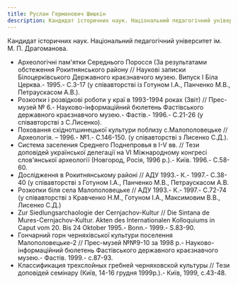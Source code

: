 ```yaml
---
title: Руслан Германович Шишкін
description: Кандидат історичних наук. Національний педагогічний університет ім. М. П. Драгоманова.
---
```


Кандидат історичних наук. Національний педагогічний університет ім. М. П. Драгоманова.

- Археологічні пам'ятки Середнього Поросся (За результатами обстеження Рокитнянського району // Наукові записки Білоцерківського Державного краєзнавчого музею. Випуск I Біла Церква.- 1995.- С.3-17 (у співавторстві із Готуном І.А., Панченко М.В., Петраускасом А.В.).
- Розкопки і розвідкові роботи у краї в 1993-1994 роках (Звіт) // Прес-музей № 6.- Науково-інформаційний бюлетень Фастівського державного краєзнавчого музею.- Фастів.- 1996.- С.21-26 (у співавторстві з С.Лисенко).
- Поховання східнотшинецької культури поблизу с.Малополовецьке // Археологія. – 1996.- №1.- С.146-150. (у співавторстві з Лисенко С.Д.).
- Система заселения Среднего Поднепровья в I-V вв. // Тези доповідей української делегації на VI Міжнародному конгресі слов'янської археології (Новгород, Росія, 1996 р.).- Київ. 1996.- С.58-60.
- Дослідження в Рокитнянському районі // АДУ 1993.- К.- 1997.- С.38-40 (у співавторстві з Готуном І.А., Панченко М.В., Петраускасом А.В.
- Розкопки біля села Малополовецьке // АДУ 1993.- К.- 1997.- С.72-74 (у співавторстві з Кравченко Н.М., Готуном І.А., Максимовим В.В., Лисенко С.Д.)
- Zur Siedlungsarchaologie der Cernjachov-Kultur // Die Sintana de Mures-Cernjachov-Kultur. Akten des Internationalen Kolloquiums in Caput vom 20. Bis 24 Oktober 1995.- Bonn.- 1999.- S.83-90.
- Гончарний горн черняхівської культури поселення Малополовецьке-2 // Прес-музей №№9-10 за 1998 р.- Науково-інформаційний бюлетень Фастівського державного краєзнавчого музею.- Фастів. 1999.- с.87-93.
- Классификация трехслойных гребней черняховской культуры // Тези доповідей семінару (Київ, 14-16 грудня 1999р.).- Київ, 1999, с.43-48.

